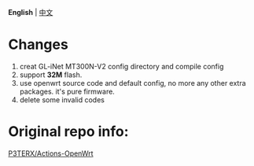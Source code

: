 **English** | [中文](README-cn.md)

# Changes
1. creat GL-iNet MT300N-V2 config directory and compile config
  1. support **32M** flash.
  2. use openwrt source code and default config, no more any other extra packages. it's pure firmware.
  3. delete some invalid codes 

# Original repo info:
[P3TERX/Actions-OpenWrt](https://github.com/P3TERX/Actions-OpenWrt/blob/main/README.md)
